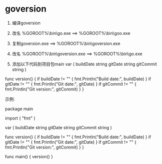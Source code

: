 # goversion

1. 编译goversion
2. 改名 %GOROOT%\bin\go.exe ==> %GOROOT%\bin\goo.exe
3. 复制goversion.exe ==> %GOROOT%\bin\goversion.exe
4. 改名 %GOROOT%\bin\goversion.exe ==> %GOROOT%\bin\go.exe

5. 添加以下代码到项目包main
var (
	buildDate string
	gitDate   string
	gitCommit string
)

func version() {
	if buildDate != "" {
		fmt.Println("Build date:", buildDate)
	}
	if gitDate != "" {
		fmt.Println("Git date:", gitDate)
	}
	if gitCommit != "" {
		fmt.Println("Git version:", gitCommit)
	}
}

示例:

package main

import (
	"fmt"
)

var (
	buildDate string
	gitDate   string
	gitCommit string
)

func version() {
	if buildDate != "" {
		fmt.Println("Build date:", buildDate)
	}
	if gitDate != "" {
		fmt.Println("Git date:", gitDate)
	}
	if gitCommit != "" {
		fmt.Println("Git version:", gitCommit)
	}
}

func main() {
	version()
}